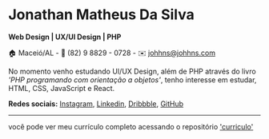 # Jonathan Matheus Da Silva
**Web Design | UX/UI Design | PHP**

:house: Maceió/AL - :iphone: (82) 9 8829 - 0728 - :envelope: johhns@johhns.com

No momento venho estudando UI/UX Design, além de PHP através do livro
_'PHP programando com orientação a objetos'_, tenho interesse em estudar, HTML, CSS,
JavaScript e React.

**Redes sociais:**
[Instagram](https://www.instagram.com/johhnsjohhns/),
 [Linkedin](https://www.linkedin.com/in/jonathan-mathus-da-silva-5ba560230/),
 [Dribbble](https://dribbble.com/johhns),
 [GitHub](https://github.com/johhnsjohhns)

---

você pode ver meu currículo completo acessando o repositório ['curriculo'](https://github.com/johhnsjohhns/curriculo)
